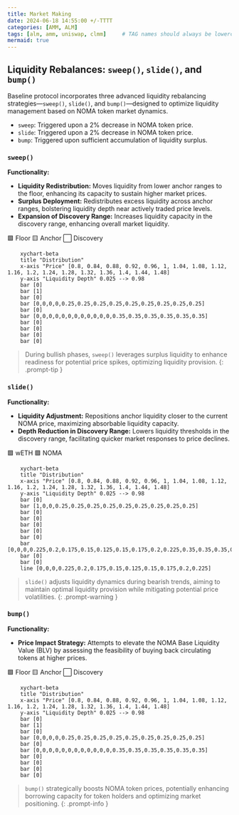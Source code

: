 ```yaml
---
title: Market Making
date: 2024-06-18 14:55:00 +/-TTTT
categories: [AMM, ALM]
tags: [alm, amm, uniswap, clmm]     # TAG names should always be lowercase
mermaid: true
---
```


## Liquidity Rebalances: `sweep()`, `slide()`, and `bump()`

Baseline protocol incorporates three advanced liquidity rebalancing strategies—`sweep()`, `slide()`, and `bump()`—designed to optimize liquidity management based on NOMA token market dynamics.

- `sweep`: Triggered upon a 2% decrease in NOMA token price.
- `slide`: Triggered upon a 2% decrease in NOMA token price.
- `bump`: Triggered upon sufficient accumulation of liquidity surplus.

### `sweep()`

**Functionality:**
- **Liquidity Redistribution:** Moves liquidity from lower anchor ranges to the floor, enhancing its capacity to sustain higher market prices.
- **Surplus Deployment:** Redistributes excess liquidity across anchor ranges, bolstering liquidity depth near actively traded price levels.
- **Expansion of Discovery Range:** Increases liquidity capacity in the discovery range, enhancing overall market liquidity.

🟩 Floor 
🟨 Anchor 
⬜ Discovery

```mermaid
    xychart-beta
    title "Distribution"
    x-axis "Price" [0.8, 0.84, 0.88, 0.92, 0.96, 1, 1.04, 1.08, 1.12, 1.16, 1.2, 1.24, 1.28, 1.32, 1.36, 1.4, 1.44, 1.48]
    y-axis "Liquidity Depth" 0.025 --> 0.98
    bar [0]
    bar [1]
    bar [0]
    bar [0,0,0,0,0.25,0.25,0.25,0.25,0.25,0.25,0.25,0.25,0.25]
    bar [0]
    bar [0,0,0,0,0,0,0,0,0,0,0,0,0.35,0.35,0.35,0.35,0.35,0.35]
    bar [0]
    bar [0]
    bar [0]
    bar [0]
```  
> During bullish phases, `sweep()` leverages surplus liquidity to enhance readiness for potential price spikes, optimizing liquidity provision.
{: .prompt-tip }

### `slide()`

**Functionality:**
- **Liquidity Adjustment:** Repositions anchor liquidity closer to the current NOMA price, maximizing absorbable liquidity capacity.
- **Depth Reduction in Discovery Range:** Lowers liquidity thresholds in the discovery range, facilitating quicker market responses to price declines.
 
<!-- ⬜ -->
🟩 wETH
🟪 NOMA 

```mermaid
    xychart-beta
    title "Distribution"
    x-axis "Price" [0.8, 0.84, 0.88, 0.92, 0.96, 1, 1.04, 1.08, 1.12, 1.16, 1.2, 1.24, 1.28, 1.32, 1.36, 1.4, 1.44, 1.48]
    y-axis "Liquidity Depth" 0.025 --> 0.98
    bar [0]
    bar [1,0,0,0.25,0.25,0.25,0.25,0.25,0.25,0.25,0.25,0.25]
    bar [0]
    bar [0]
    bar [0]
    bar [0]
    bar [0]
    bar [0,0,0,0.225,0.2,0.175,0.15,0.125,0.15,0.175,0.2,0.225,0.35,0.35,0.35,0.35,0.35,0.35]
    bar [0]
    bar [0]
    line [0,0,0,0.225,0.2,0.175,0.15,0.125,0.15,0.175,0.2,0.225]
```  
> `slide()` adjusts liquidity dynamics during bearish trends, aiming to maintain optimal liquidity provision while mitigating potential price volatilities.
{: .prompt-warning }

### `bump()`

**Functionality:**
- **Price Impact Strategy:** Attempts to elevate the NOMA Base Liquidity Value (BLV) by assessing the feasibility of buying back circulating tokens at higher prices.

🟩 Floor 
🟨 Anchor 
⬜ Discovery

```mermaid
    xychart-beta
    title "Distribution"
    x-axis "Price" [0.8, 0.84, 0.88, 0.92, 0.96, 1, 1.04, 1.08, 1.12, 1.16, 1.2, 1.24, 1.28, 1.32, 1.36, 1.4, 1.44, 1.48]
    y-axis "Liquidity Depth" 0.025 --> 0.98
    bar [0]
    bar [1]
    bar [0]
    bar [0,0,0,0,0.25,0.25,0.25,0.25,0.25,0.25,0.25,0.25,0.25]
    bar [0]
    bar [0,0,0,0,0,0,0,0,0,0,0,0,0.35,0.35,0.35,0.35,0.35,0.35]
    bar [0]
    bar [0]
    bar [0]
    bar [0]
```  
> `bump()` strategically boosts NOMA token prices, potentially enhancing borrowing capacity for token holders and optimizing market positioning.
{: .prompt-info }